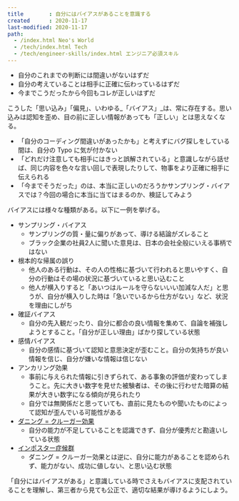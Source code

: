 ```yaml
---
title        : 自分にはバイアスがあることを意識する
created      : 2020-11-17
last-modified: 2020-11-17
path:
  - /index.html Neo's World
  - /tech/index.html Tech
  - /tech/engineer-skills/index.html エンジニア必須スキル
---
```


- 自分のこれまでの判断には間違いがないはずだ
- 自分の考えていることは相手に正確に伝わっているはずだ
- 今までこうだったから今回もコレが正しいはずだ

こうした「思い込み」「偏見」、いわゆる_「バイアス」_は、常に存在する。思い込みは認知を歪め、目の前に正しい情報があっても「正しい」とは思えなくなる。

- 「自分のコーディング間違いがあったかも」と考えずにバグ探しをしている間は、自分の Typo に気が付かない
- 「どれだけ注意しても相手にはきっと誤解されている」と意識しながら話せば、同じ内容を色々な言い回しで表現したりして、物事をより正確に相手に伝えられる
- 「今までそうだった」のは、本当に正しいのだろうかサンプリング・バイアスでは？今回の場合に本当に当てはまるのか、検証してみよう

バイアスには様々な種類がある。以下に一例を挙げる。

- サンプリング・バイアス
  - サンプリングの質・量に偏りがあって、導ける結論がズレること
  - ブラック企業の社員2人に聞いた意見は、日本の会社全般にいえる事柄ではない
- 根本的な帰属の誤り
  - 他人のある行動は、その人の性格に基づいて行われると思いやすく、自分の行動はその場の状況に基づいていると思い込むこと
  - 他人が横入りすると「あいつはルールを守らないいい加減な人だ」と思うが、自分が横入りした時は「急いでいるから仕方がない」など、状況を理由にしがち
- 確証バイアス
  - 自分の先入観だったり、自分に都合の良い情報を集めて、自論を補強しようとすること。「自分が正しい理由」ばかり探している状態
- 感情バイアス
  - 自分の感情に基づいて認知と意思決定が歪むこと。自分の気持ちが良い情報を信じ、自分が嫌いな情報は信じない
- アンカリング効果
  - 事前に与えられた情報に引きずられて、ある事象の評価が変わってしまうこと。先に大きい数字を見せた被験者は、その後に行わせた暗算の結果が大きい数字になる傾向が見られたり
  - 自分では無関係だと思っていても、直前に見たものや聞いたものによって認知が歪んでいる可能性がある
- [ダニング = クルーガー効果](https://ja.wikipedia.org/wiki/%E3%83%80%E3%83%8B%E3%83%B3%E3%82%B0%EF%BC%9D%E3%82%AF%E3%83%AB%E3%83%BC%E3%82%AC%E3%83%BC%E5%8A%B9%E6%9E%9C)
  - 自分の能力が不足していることを認識できず、自分が優秀だと勘違いしている状態
- [インポスター症候群](https://ja.wikipedia.org/wiki/%E3%82%A4%E3%83%B3%E3%83%9D%E3%82%B9%E3%82%BF%E3%83%BC%E7%97%87%E5%80%99%E7%BE%A4)
  - ダニング = クルーガー効果とは逆に、自分に能力があることを認められず、能力がない、成功に値しない、と思い込む状態

「自分にはバイアスがある」と意識している時でさえもバイアスに支配されていることを理解し、第三者から見ても公正で、適切な結果が導けるようにしよう。
